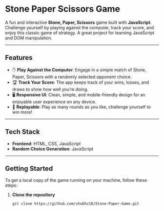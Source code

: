 # **Stone Paper Scissors Game**

A fun and interactive **Stone, Paper, Scissors** game built with **JavaScript**. Challenge yourself by playing against the computer, track your score, and enjoy this classic game of strategy. A great project for learning JavaScript and DOM manipulation.

---

## **Features**  
- ✋ **Play Against the Computer**: Engage in a simple match of Stone, Paper, Scissors with a randomly selected opponent choice.  
- 🏆 **Track Your Score**: The app keeps track of your wins, losses, and draws to show how well you’re doing.  
- 🖥️ **Responsive UI**: Clean, simple, and mobile-friendly design for an enjoyable user experience on any device.  
- 🔄 **Replayable**: Play as many rounds as you like, challenge yourself to win more!

---

## **Tech Stack**  
- **Frontend**: HTML, CSS, JavaScript  
- **Random Choice Generation**: JavaScript

---

## **Getting Started**  

To get a local copy of the game running on your machine, follow these steps:

1. **Clone the repository**  
   ```bash
   git clone https://github.com/shubhz18/Stone-Paper-Game.git
